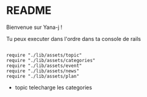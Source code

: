 # README
Bienvenue sur Yana-j !

Tu peux executer dans l'ordre dans ta console de rails
 
```

require "./lib/assets/topic"
require "./lib/assets/categories"
require "./lib/assets/event"
require "./lib/assets/news"
require "./lib/assets/plan"

```
- topic telecharge les categories

